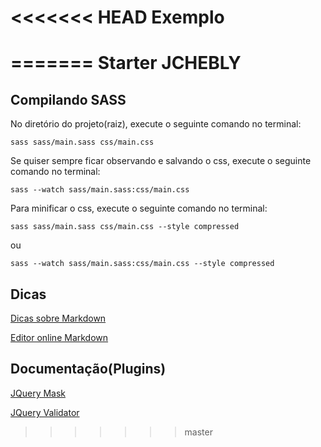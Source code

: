 <<<<<<< HEAD
Exemplo
=======
=======
Starter JCHEBLY
=======

## Compilando SASS
No diretório do projeto(raiz), execute o seguinte comando no terminal:

```
sass sass/main.sass css/main.css
```

Se quiser sempre ficar observando e salvando o css, execute o seguinte comando no terminal:

```
sass --watch sass/main.sass:css/main.css
```

Para minificar o css, execute o seguinte comando no terminal:

```
sass sass/main.sass css/main.css --style compressed
```

ou

```
sass --watch sass/main.sass:css/main.css --style compressed
```	

## Dicas
[Dicas sobre Markdown](https://github.com/adam-p/markdown-here/wiki/Markdown-Cheatsheet#wiki-code)

[Editor online Markdown](http://www.ctrlshift.net/project/markdowneditor/)

## Documentação(Plugins)
[JQuery Mask](http://www.igorescobar.com/blog/2012/03/13/mascaras-com-jquery-mask-plugin/)

[JQuery Validator](http://jqueryvalidation.org/documentation/)
>>>>>>> master
